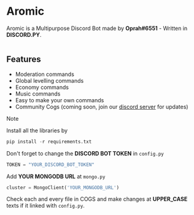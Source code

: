 # Aromic
Aromic is a Multipurpose Discord Bot made by **Oprah#6551** - Written in **DISCORD.PY**.

  <picture>
    <source media="(prefers-color-scheme: dark)" srcset="https://cdn.discordapp.com/attachments/922736234500075523/1164210732045455430/AROMIC-removebg-preview.png?ex=654262bc&is=652fedbc&hm=62d709fc182814161df3f51285139f41dfe911832ad6a483bdce0e8fda8fb786&">
    <source media="(prefers-color-scheme: light)" srcset="https://cdn.discordapp.com/attachments/922736234500075523/1164210732045455430/AROMIC-removebg-preview.png?ex=654262bc&is=652fedbc&hm=62d709fc182814161df3f51285139f41dfe911832ad6a483bdce0e8fda8fb786&">
    <p align="center">
      <img src="[http://material-bread.org/logo-shadow.svg](https://cdn.discordapp.com/attachments/922736234500075523/1164210732045455430/AROMIC-removebg-preview.png?ex=654262bc&is=652fedbc&hm=62d709fc182814161df3f51285139f41dfe911832ad6a483bdce0e8fda8fb786&)" alt="">
    </p>
  </picture>

## Features
- Moderation commands
- Global levelling commands
- Economy commands
- Music commands
- Easy to make your own commands
- Community Cogs (coming soon, join our [discord server](https://discord.gg/pdbvV6h5cS) for updates)

> [!NOTE]
> Install all the libraries by
> ```python
> pip install -r requirements.txt
> ```
> Don't forget to change the **DISCORD BOT TOKEN** in `config.py`
> ```python
> TOKEN = "YOUR_DISCORD_BOT_TOKEN"
> ```
> Add **YOUR MONGODB URL** at `mongo.py`
> ```python
> cluster = MongoClient('YOUR_MONGODB_URL')
> ```
>  Check each and every file in COGS and make changes at **UPPER_CASE** texts if it linked with `config.py`. 
